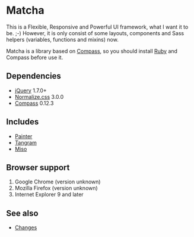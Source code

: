 # Matcha

This is a Flexible, Responsive and Powerful UI framework, what I want it to be. ;-) However, it is only consist of some layouts, components and Sass helpers (variables, functions and mixins) now.

Matcha is a library based on [Compass](http://compass-style.org/), so you should install [Ruby](https://www.ruby-lang.org/) and Compass before use it.

## Dependencies

* [jQuery](http://jquery.com/) 1.7.0+
* [Normalize.css](http://necolas.github.io/normalize.css/) 3.0.0
* [Compass](http://compass-style.org/) 0.12.3

## Includes

* [Painter](https://github.com/ourai/painter)
* [Tangram](https://github.com/ourai/tangram)
* [Miso](https://github.com/ourai/tangram)

## Browser support

1.  Google Chrome (version unknown)
2.  Mozilla Firefox (version unknown)
3.  Internet Explorer 9 and later

## See also

- [Changes](CHANGELOG.md)
